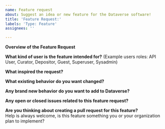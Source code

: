 ```yaml
---
name: Feature request
about: Suggest an idea or new feature for the Dataverse software!
title: 'Feature Request:'
labels: 'Type: Feature'
assignees: ''

---
```


<!--
Thank you for contributing to the Dataverse Project through the creation of a feature request!

More information on ideas/feature requests and contributions can be found in the "Contributing to Dataverse" page:
https://guides.dataverse.org/en/latest/contributor/index.html
Please fill out as much of the template as you can.
Start below this comment section.
-->

**Overview of the Feature Request**


**What kind of user is the feature intended for?**
(Example users roles: API User, Curator, Depositor, Guest, Superuser, Sysadmin)


**What inspired the request?**


**What existing behavior do you want changed?**


**Any brand new behavior do you want to add to Dataverse?**


**Any open or closed issues related to this feature request?**

**Are you thinking about creating a pull request for this feature?**  
Help is always welcome, is this feature something you or your organization plan to implement?
